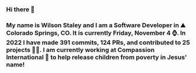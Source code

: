 ### Hi there 👋

### My name is Wilson Staley and I am a Software Developer in ⛰ Colorado Springs, CO.  It is currently Friday, November 4 ⌚. In 2022 I have made 391 commits, 124 PRs, and contributed to 25 projects 👨‍💻. I am currently working at Compassion International 🏢 to help release children from poverty in Jesus' name!